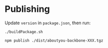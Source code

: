 # Publishing

Update `version` in `package.json`, then run:

```
./buildPackage.sh

npm publish ./dist/aboutyou-backbone-XXX.tgz
```
